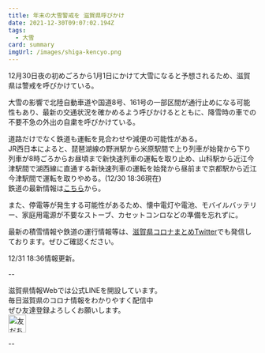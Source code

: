 ```yaml
---
title: 年末の大雪警戒を 滋賀県呼びかけ
date: 2021-12-30T09:07:02.194Z
tags:
  - 大雪
card: summary
imgUrl: /images/shiga-kencyo.png
---
```

12月30日夜の初めごろから1月1日にかけて大雪になると予想されるため、滋賀県は警戒を呼びかけている。

大雪の影響で北陸自動車道や国道8号、161号の一部区間が通行止めになる可能性もあり、最新の交通状況を確かめるよう呼びかけるとともに、降雪時の車での不要不急の外出の自粛を呼びかけている。

道路だけでなく鉄道も運転を見合わせや減便の可能性がある。  
JR西日本によると、琵琶湖線の野洲駅から米原駅間で上り列車が始発から下り列車が8時ごろからお昼頃まで新快速列車の運転を取り止め、山科駅から近江今津駅間で湖西線に直通する新快速列車の運転を始発から昼前まで京都駅から近江今津駅間で運転を取りやめる。(12/30 18:36現在)  
鉄道の最新情報は[こちら](https://trafficinfo.westjr.co.jp/kinki.html)から。

また、停電等が発生する可能性があるため、懐中電灯や電池、モバイルバッテリー、家庭用電源が不要なストーブ、カセットコンロなどの準備を忘れずに。

最新の積雪情報や鉄道の運行情報等は、[滋賀県コロナまとめTwitter](https://twitter.com/covid19_shiga)でも発信しております。ぜひご確認ください。


12/31 18:36情報更新。

--

滋賀県情報Webでは公式LINEを開設しています。  
毎日滋賀県のコロナ情報をわかりやすく配信中  
ぜひ友達登録よろしくお願いします。  
<a href="https://lin.ee/asgW0zv"><img src="https://scdn.line-apps.com/n/line_add_friends/btn/ja.png" alt="友だち追加" height="36" border="0"></a>

--
